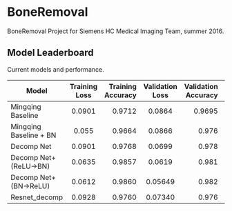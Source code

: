 # BoneRemoval
BoneRemoval Project for Siemens HC Medical Imaging Team, summer 2016.


## Model Leaderboard
Current models and performance.

| Model                  | Training Loss | Training Accuracy | Validation Loss | Validation Accuracy  | Test Set Accuracy | CPU Time | GPU Time|
| -----------------------|:-------------:| -----------------:|:---------------:| --------------------:|:--------:|:--------:|:-------:|
| Mingqing Baseline      | 0.0901        |  0.9712           |  0.0864         |                0.9695| 0.972 |x|x
| Mingqing Baseline + BN | 0.055      |   0.9664| 0.0866 | 0.976|x|x|x
| Decomp Net             | 0.0901     |    0.9768 |0.0699|0.978|0.980|x|x
| Decomp Net+(ReLU->BN)  | 0.0635     |    0.9857 |0.0619|0.981|x|x|x
| Decomp Net+(BN->ReLU)  | 0.0612     |    0.9860 |0.05649|0.982|x|x|x
| Resnet_decomp       | 0.0928     |    0.9760 |0.07340|0.976|x|x|x
